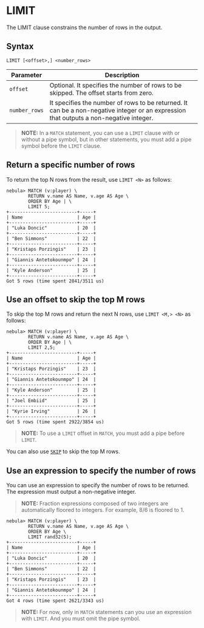 # LIMIT

The LIMIT clause constrains the number of rows in the output.

## Syntax

```nGQL
LIMIT [<offset>,] <number_rows>
```

|Parameter|Description|
|-|-|
|`offset`|Optional. It specifies the number of rows to be skipped. The offset starts from zero.|
|`number_rows`|It specifies the number of rows to be returned. It can be a non-negative integer or an expression that outputs a non-negative integer.|

> **NOTE:** In a `MATCH` statement, you can use a `LIMIT` clause with or without a pipe symbol, but in other statements, you must add a pipe symbol before the `LIMIT` clause.

## Return a specific number of rows

To return the top N rows from the result, use `LIMIT <N>` as follows:

```nGQL
nebula> MATCH (v:player) \
        RETURN v.name AS Name, v.age AS Age \
        ORDER BY Age | \
        LIMIT 5;
+-------------------------+-----+
| Name                    | Age |
+-------------------------+-----+
| "Luka Doncic"           | 20  |
+-------------------------+-----+
| "Ben Simmons"           | 22  |
+-------------------------+-----+
| "Kristaps Porzingis"    | 23  |
+-------------------------+-----+
| "Giannis Antetokounmpo" | 24  |
+-------------------------+-----+
| "Kyle Anderson"         | 25  |
+-------------------------+-----+
Got 5 rows (time spent 2841/3511 us)
```

## Use an offset to skip the top M rows

To skip the top M rows and return the next N rows, use `LIMIT <M,> <N>` as follows:

```nGQL
nebula> MATCH (v:player) \
        RETURN v.name AS Name, v.age AS Age \
        ORDER BY Age | \
        LIMIT 2,5;
+-------------------------+-----+
| Name                    | Age |
+-------------------------+-----+
| "Kristaps Porzingis"    | 23  |
+-------------------------+-----+
| "Giannis Antetokounmpo" | 24  |
+-------------------------+-----+
| "Kyle Anderson"         | 25  |
+-------------------------+-----+
| "Joel Embiid"           | 25  |
+-------------------------+-----+
| "Kyrie Irving"          | 26  |
+-------------------------+-----+
Got 5 rows (time spent 2922/3854 us)
```

> **NOTE:** To use a `LIMIT` offset in `MATCH`, you must add a pipe before `LIMIT`.

You can also use [`SKIP`](skip.md) to skip the top M rows.

## Use an expression to specify the number of rows

You can use an expression to specify the number of rows to be returned. The expression must output a non-negative integer.

> **NOTE:** Fraction expressions composed of two integers are automatically floored to integers. For example, 8/6 is floored to 1.

```nGQL
nebula> MATCH (v:player) \
        RETURN v.name AS Name, v.age AS Age \
        ORDER BY Age \
        LIMIT rand32(5);
+-------------------------+-----+
| Name                    | Age |
+-------------------------+-----+
| "Luka Doncic"           | 20  |
+-------------------------+-----+
| "Ben Simmons"           | 22  |
+-------------------------+-----+
| "Kristaps Porzingis"    | 23  |
+-------------------------+-----+
| "Giannis Antetokounmpo" | 24  |
+-------------------------+-----+
Got 4 rows (time spent 2621/3343 us)
```

> **NOTE:** For now, only in `MATCH` statements can you use an expression with `LIMIT`. And you must omit the pipe symbol.

